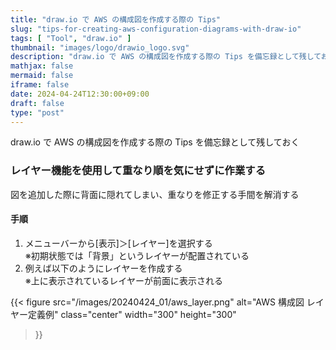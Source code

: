 ```yaml
---
title: "draw.io で AWS の構成図を作成する際の Tips"
slug: "tips-for-creating-aws-configuration-diagrams-with-draw-io"
tags: [ "Tool", "draw.io" ]
thumbnail: "images/logo/drawio_logo.svg"
description: "draw.io で AWS の構成図を作成する際の Tips を備忘録として残しておく"
mathjax: false
mermaid: false
iframe: false
date: 2024-04-24T12:30:00+09:00
draft: false
type: "post"
---
```


draw.io で AWS の構成図を作成する際の Tips を備忘録として残しておく

### レイヤー機能を使用して重なり順を気にせずに作業する

図を追加した際に背面に隠れてしまい、重なりを修正する手間を解消する

#### 手順

1. メニューバーから[表示]＞[レイヤー]を選択する  
  ※初期状態では「背景」というレイヤーが配置されている
2. 例えば以下のようにレイヤーを作成する  
  ※上に表示されているレイヤーが前面に表示される

{{<
  figure
    src="/images/20240424_01/aws_layer.png"
    alt="AWS 構成図 レイヤー定義例"
    class="center"
    width="300"
    height="300"
>}}
